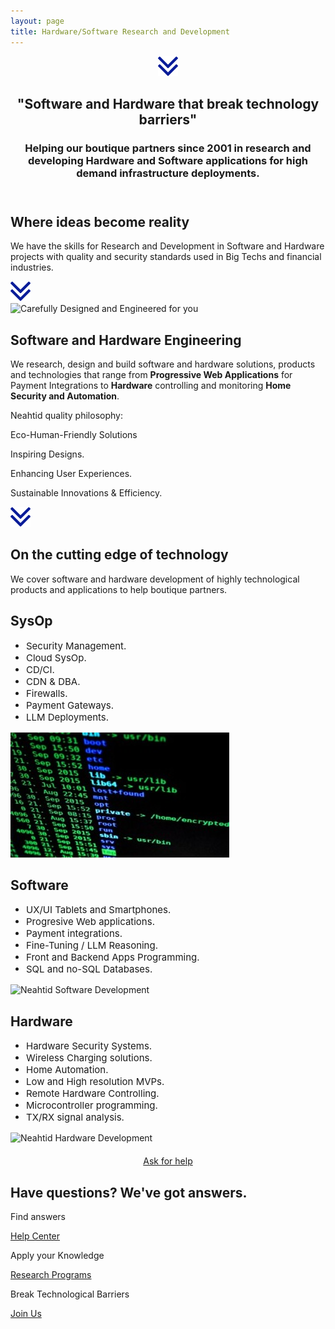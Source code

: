 ```yaml
---
layout: page
title: Hardware/Software Research and Development
---
```

<header class="section-1">
  <div class="section-arrow"><div onClick="scrollto('#section-3')" class="section-arrow-react"><img src="assets/img/arrow.png"></div></div>
  <div class="container">
    <h2>"Software and Hardware that break technology barriers"</h2>
    <h3 id="section_1_h3" class="animated-hidden">
      Helping our boutique partners since 2001 in research and developing Hardware and Software applications for high demand infrastructure deployments. 
    </h3>
  </div>
</header>
<section class="section-2">
  <h2>Where ideas become reality</h2>
  <p>
    We have the skills for Research and Development in Software and Hardware projects with quality and security standards used in Big Techs and financial industries.
  </p>
</section>
<section class="section-3" id="section-3">
  <div class="section-arrow"><div onClick="scrollto('#section-4')" class="section-arrow-react"><img src="assets/img/arrow.png"></div></div>
  <div class="container">
    <div class="row">
      <div class="col-12 col-md-6 centered">
        <img src="https://github.com/Neahtid/neahtid.github.io/assets/135855332/ca902947-c4c1-4324-8930-3f62ee2fa15f" alt="Carefully Designed and Engineered for you"/>
      </div>
      <div class="col-12 col-md-6 infoblock">
        <h2>Software and Hardware Engineering</h2>
        <p>
          We research, design and build software and hardware solutions, products and technologies that range from <b>Progressive Web Applications</b> for Payment Integrations to <b>Hardware</b> controlling and monitoring <b>Home Security and Automation</b>.</p>
        <p>Neahtid quality philosophy: </p>
        <p class="plist"><i class="fa fa-leaf"></i>Eco-Human-Friendly Solutions</p>
        <p class="plist"><i class="fa fa-battery-full"></i>Inspiring Designs.</p>
        <p class="plist"><i class="fa fa-battery-full"></i>Enhancing User Experiences.</p>
        <p class="plist"><i class="far fa-clock"></i>Sustainable Innovations & Efficiency.</p>
      </div>
    </div>
  </div>
</section>
<section class="section-4" id="section-4">
  <div class="section-arrow"><div onClick="scrollto('#section-5')" class="section-arrow-react"><img src="assets/img/arrow.png"></div></div>
  <h1>On the cutting edge of technology</h1>
  <p>We cover software and hardware development of highly technological products and applications to help boutique partners.</p>
  <div class="row badges">
    <div class="col-md-4 col-xs-12 badge">
      <div class="badge-inner">
        <h2>SysOp</h2>
        <ul style="padding-left: 25px; text-align: left; font-size: 15px; font-weight: normal;">
          <li>Security Management.</li>
          <li>Cloud SysOp.</li>
          <li>CD/CI.</li>
          <li>CDN & DBA.</li>
          <li>Firewalls.</li>
          <li>Payment Gateways.</li>
          <li>LLM Deployments.</li>
        </ul>
        <img src="https://raw.githubusercontent.com/Neahtid/neahtid.github.io/76c1a05e6fcc58efd03ec67aa2133e7175bd2e2a/assets/img/sysop.jpeg" alt="Neahtid SysOp Development">
      </div>
    </div>
    <div class="col-md-4 col-xs-12 badge">
      <div class="badge-inner">
        <h2>Software</h2>
        <ul style="padding-left: 25px; text-align: left; font-size: 15px; font-weight: normal;">
          <li>UX/UI Tablets and Smartphones.</li>
          <li>Progresive Web applications.</li>
          <li>Payment integrations.</li>
          <li>Fine-Tuning / LLM Reasoning.</li>
          <li>Front and Backend Apps Programming.</li>
          <li>SQL and no-SQL Databases.</li>
        </ul>
        <img src="https://github.com/Neahtid/neahtid.github.io/assets/135855332/04e136f3-18ed-4b69-85f1-ff6d20d607ce" alt="Neahtid Software Development"/>
      </div>
    </div>
    <div class="col-md-4 col-xs-12 badge">
      <div class="badge-inner">
        <h2>Hardware</h2>
        <ul style="padding-left: 25px; text-align: left; font-size: 15px; font-weight: normal;">
          <li>Hardware Security Systems.</li>
          <li>Wireless Charging solutions.</li>
          <li>Home Automation.</li>
          <li>Low and High resolution MVPs.</li>
          <li>Remote Hardware Controlling.</li>
          <li>Microcontroller programming.</li>
          <li>TX/RX signal analysis.</li>
        </ul>
        <img src="https://github.com/Neahtid/neahtid.github.io/assets/135855332/1a3cccc5-841d-477e-844c-4f4c04f0d6a8" alt="Neahtid Hardware Development"/>
      </div>
    </div>
  </div>
  <div class="row">
    <div class="col-sm-12" style="text-align: center; padding-top: 4%;">
      <a href="/contact-us" class="btn btn-primary"  style="margin: 0 auto; text-align: center;">Ask for help</a>
    </div>
  </div>
</section>
<section class="section-5" id="section-5">
  <h2>Have questions? We've got answers.</h2>
  <div class="container badges">
    <div class="row">
      <div class="col-12 col-md-4">
        <p class="large-i"><i class="far fa-life-ring"></i></p>
        <p>Find answers</p>
        <p><a href="./contact-us.html">Help Center <i class="fa fa-arrow-right"></i></a></p>
      </div>
      <div class="col-12 col-md-4">
        <p class="large-i"><i class="fa fa-university"></i></p>
        <p>Apply your Knowledge</p>
        <p><a href="./research-program.html">Research Programs <i class="fa fa-arrow-right"></i></a></p>
      </div>
      <div class="col-12 col-md-4">
        <p class="large-i"><i class="fab fa-wpforms"></i></p>
        <p>Break Technological Barriers</p>
        <p><a href="https://goo.gl/forms/wJCzyBT6n0PDMShl1" target="_blank">Join Us <i class="fa fa-arrow-right"></i></a></p>
      </div>
    </div>
  </div>
</section>


